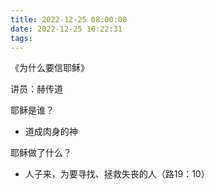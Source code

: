 ```yaml
---
title: 2022-12-25 08:00:00
date: 2022-12-25 10:22:31
tags:
---
```


《为什么要信耶稣》

讲员：赫传道



耶稣是谁？

- 道成肉身的神

耶稣做了什么？

- 人子来，为要寻找、拯救失丧的人（路19：10）


